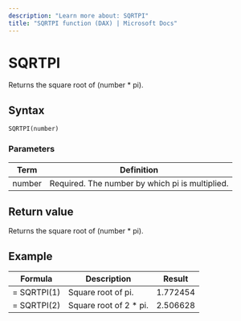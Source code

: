 ```yaml
---
description: "Learn more about: SQRTPI"
title: "SQRTPI function (DAX) | Microsoft Docs"
---
```

# SQRTPI

Returns the square root of (number * pi).  
  
## Syntax  
  
```dax
SQRTPI(number)  
```
  
### Parameters  
  
|Term|Definition|  
|--------|--------------|  
|number|Required. The number by which pi is multiplied.|  
  
## Return value

Returns the square root of (number * pi).  

## Example  
  
|Formula|Description|Result|  
|-----------|---------------|----------|  
|= SQRTPI(1)|Square root of pi.|1.772454|  
|= SQRTPI(2)|Square root of 2 * pi.|2.506628|  
